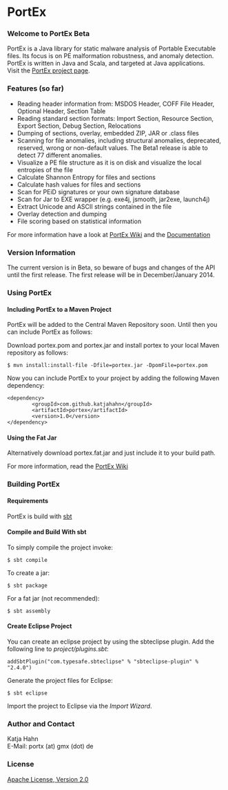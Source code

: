 PortEx
======

### Welcome to PortEx Beta

PortEx is a Java library for static malware analysis of Portable Executable files. Its focus is on PE malformation robustness, and anomaly detection. 
PortEx is written in Java and Scala, and targeted at Java applications.  
Visit the [PortEx project page](http://katjahahn.github.io/PortEx/).

### Features (so far)

* Reading header information from: MSDOS Header, COFF File Header, Optional Header, Section Table
* Reading standard section formats: Import Section, Resource Section, Export Section, Debug Section, Relocations
* Dumping of sections, overlay, embedded ZIP, JAR or .class files
* Scanning for file anomalies, including structural anomalies, deprecated, reserved, wrong or non-default values. The Beta1 release is able to detect 77 different anomalies.
* Visualize a PE file structure as it is on disk and visualize the local entropies of the file
* Calculate Shannon Entropy for files and sections
* Calculate hash values for files and sections
* Scan for PEiD signatures or your own signature database
* Scan for Jar to EXE wrapper (e.g. exe4j, jsmooth, jar2exe, launch4j)
* Extract Unicode and ASCII strings contained in the file
* Overlay detection and dumping
* File scoring based on statistical information

For more information have a look at [PortEx Wiki](https://github.com/katjahahn/PortEx/wiki) and the [Documentation](http://katjahahn.github.io/PortEx/javadocs/)

### Version Information

The current version is in Beta, so beware of bugs and changes of the API until the first release.
The first release will be in December/January 2014.

### Using PortEx

#### Including PortEx to a Maven Project

PortEx will be added to the Central Maven Repository soon. Until then you can include PortEx as follows:

Download portex.pom and portex.jar and install portex to your local Maven repository as follows:

```
$ mvn install:install-file -Dfile=portex.jar -DpomFile=portex.pom
```

Now you can include PortEx to your project by adding the following Maven dependency:

```
<dependency>
    	<groupId>com.github.katjahahn</groupId>
    	<artifactId>portex</artifactId>
    	<version>1.0</version>
</dependency>
```

#### Using the Fat Jar

Alternatively download portex.fat.jar and just include it to your build path.

For more information, read the [PortEx Wiki](https://github.com/katjahahn/PortEx/wiki)

### Building PortEx

#### Requirements

PortEx is build with [sbt](http://www.scala-sbt.org)  

#### Compile and Build With sbt

To simply compile the project invoke:

```
$ sbt compile
```

To create a jar: 

```
$ sbt package
```

For a fat jar (not recommended):

```
$ sbt assembly
```

#### Create Eclipse Project

You can create an eclipse project by using the sbteclipse plugin.
Add the following line to *project/plugins.sbt*:

```
addSbtPlugin("com.typesafe.sbteclipse" % "sbteclipse-plugin" % "2.4.0")
```

Generate the project files for Eclipse:

```
$ sbt eclipse
```

Import the project to Eclipse via the *Import Wizard*.

### Author and Contact
Katja Hahn  
E-Mail: portx (at) gmx (dot) de

### License
[Apache License, Version 2.0](https://github.com/katjahahn/PortEx/blob/master/LICENSE)
